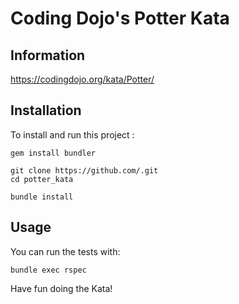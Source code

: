 # Coding Dojo's Potter Kata
      
## Information

https://codingdojo.org/kata/Potter/

## Installation

To install and run this project :

    gem install bundler

    git clone https://github.com/.git
    cd potter_kata

    bundle install

## Usage

You can run the tests with:

    bundle exec rspec


Have fun doing the Kata!